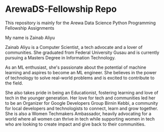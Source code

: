 # ArewaDS-Fellowship Repo

This repository is mainly for the Arewa Data Science Python Programming Fellowship Assignments

My name is Zainab Aliyu

Zainab Aliyu is a Computer Scientist, a tech advocate and a lover of communities. She graduated from Federal University Gusau and is currently pursuing a Masters Degree in Information Technology.

As an ML enthusiast, she's passionate about the potential of machine learning and aspires to become an ML engineer. She believes in the power of technology to solve real-world problems and is excited to contribute to the field.

She also takes pride in being an Educationist, fostering learning and love of tech in the younger generation. Her love for tech and communities led her to be an Organizer for Google Developers Group Birnin Kebbi, a community for local developers and technologists to connect, learn and grow together. She is also a Women Techmakers Ambassador, heavily advocating for a world where all women can thrive in tech while supporting women in tech who are looking to create impact and give back to their communities.

